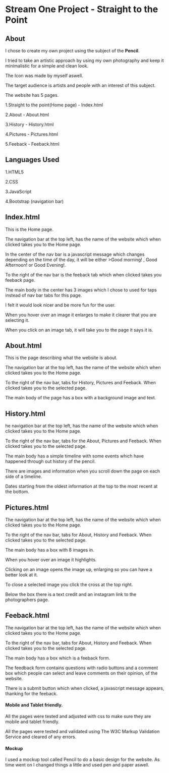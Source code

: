 # Stream One Project - **Straight to the Point**

## About
I chose to create my own project using the subject of the **Pencil**.

I tried to take an artistic approach by using my own photography and keep it minimalistic for a simple and clean look.

The Icon was made by myself aswell.

The target audience is artists and people with an interest of this subject.

The website has 5 pages.

1.Straight to the point(Home page) - Index.html

2.About - About.html

3.History - History.html

4.Pictures - Pictures.html

5.Feeback - Feeback.html

## Languages Used
1.HTML5

2.CSS

3.JavaScript

4.Bootstrap (navigation bar)

## Index.html
This is the Home page.

The navigation bar at the top left, has the name of the website which when clicked takes you to the Home page.

In the center of the nav bar is a javascript message which changes depending on the time of the day, it will be either >Good morning! , Good Afternoon! or Good Evening!.

To the right of the nav bar is the feeback tab which when clicked takes you feeback page.

The main body in the center has 3 images which I chose to used for taps instead of nav bar tabs for this page.

I felt it would look nicer and be more fun for the user.

When you hover over an image it enlarges to make it clearer that you are selecting it.

When you click on an image tab, it will take you to the page it says it is.

## About.html
This is the page describing what the website is about.

The navigation bar at the top left, has the name of the website which when clicked takes you to the Home page.

To the right of the nav bar, tabs for History, Pictures and Feeback. When clicked takes you to the selected page.

The main body of the page has a box with a background image and text.

## History.html
he navigation bar at the top left, has the name of the website which when clicked takes you to the Home page.

To the right of the nav bar, tabs for the About, Pictures and Feeback. When clicked takes you to the selected page.

The main body has a simple timeline with some events which have happened through out history of the pencil.

There are images and information when you scroll down the page on each side of a timeline.

Dates starting from the oldest information at the top to the most recent at the bottom.

## Pictures.html
The navigation bar at the top left, has the name of the website which when clicked takes you to the Home page.

To the right of the nav bar, tabs for About, History and Feeback. When clicked takes you to the selected page.

The main body has a box with 8 images in.

When you hover over an image it highlights. 

Clicking on an image opens the image up, enlarging so you can have a better look at it.

To close a selected image you click the cross at the top right.

Below the box there is a text credit and an instagram link to the photographers page.

## Feeback.html
The navigation bar at the top left, has the name of the website which when clicked takes you to the Home page.

To the right of the nav bar, tabs for About, History and Feeback. When clicked takes you to the selected page.

The main body has a box which is a feeback form. 

The feedback form contains questions with radio buttons and a comment box which people can select and leave comments on their opinion, of the website.

There is a submit button which when clicked, a javascript message appears, thanking for the feeback.

#### Mobile and Tablet friendly.
All the pages were tested and adjusted with css to make sure they are mobile and tablet friendly.

All the pages were tested and validated using The W3C Markup Validation Service and cleared of any errors.

#### Mockup
I used a mockup tool called Pencil to do a basic design for the website. As time went on I changed things a little and used pen and paper aswell.
